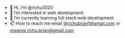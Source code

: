 - 👋 Hi, I’m @richu3020
- 👀 I’m interested in web development
- 🌱 I’m currently learning full stack web development
- 📫 How to reach me email @richubrian1@gmail.com or mwangi.richu.brian@gmail.com

<!---
richu3020/richu3020 is a ✨ special ✨ repository because its `README.md` (this file) appears on your GitHub profile.
You can click the Preview link to take a look at your changes.
--->
